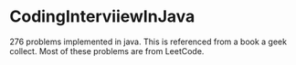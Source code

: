 # CodingInterviiewInJava

276 problems implemented in java.
This is referenced from a book a geek collect. 
Most of these problems are from LeetCode.

